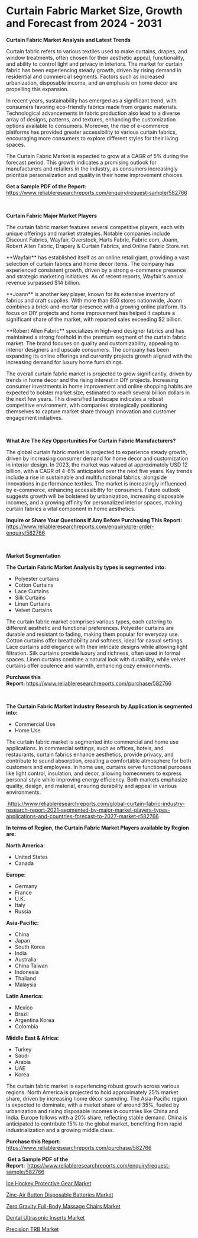 <p><h1>Curtain Fabric Market Size, Growth and Forecast from 2024 - 2031</h1></p><p><strong>Curtain Fabric Market Analysis and Latest Trends</strong></p>
<p><p>Curtain fabric refers to various textiles used to make curtains, drapes, and window treatments, often chosen for their aesthetic appeal, functionality, and ability to control light and privacy in interiors. The market for curtain fabric has been experiencing steady growth, driven by rising demand in residential and commercial segments. Factors such as increased urbanization, disposable income, and an emphasis on home decor are propelling this expansion. </p><p>In recent years, sustainability has emerged as a significant trend, with consumers favoring eco-friendly fabrics made from organic materials. Technological advancements in fabric production also lead to a diverse array of designs, patterns, and textures, enhancing the customization options available to consumers. Moreover, the rise of e-commerce platforms has provided greater accessibility to various curtain fabrics, encouraging more consumers to explore different styles for their living spaces. </p><p>The Curtain Fabric Market is expected to grow at a CAGR of 5% during the forecast period. This growth indicates a promising outlook for manufacturers and retailers in the industry, as consumers increasingly prioritize personalization and quality in their home improvement choices.</p></p>
<p><strong>Get a Sample PDF of the Report:&nbsp;</strong> <a href="https://www.reliableresearchreports.com/enquiry/request-sample/582766?utm_campaign=34&utm_medium=2&utm_source=Github&utm_content=ia&utm_term=27092024&utm_id=curtain-fabric">https://www.reliableresearchreports.com/enquiry/request-sample/582766</a></p>
<p>&nbsp;</p>
<p><strong>Curtain Fabric Major Market Players</strong></p>
<p><p>The curtain fabric market features several competitive players, each with unique offerings and market strategies. Notable companies include Discount Fabrics, Wayfair, Overstock, Harts Fabric, Fabric.com, Joann, Robert Allen Fabric, Drapery & Curtain Fabrics, and Online Fabric Store.net. </p><p>**Wayfair** has established itself as an online retail giant, providing a vast selection of curtain fabrics and home decor items. The company has experienced consistent growth, driven by a strong e-commerce presence and strategic marketing initiatives. As of recent reports, Wayfair's annual revenue surpassed $14 billion.</p><p>**Joann** is another key player, known for its extensive inventory of fabrics and craft supplies. With more than 850 stores nationwide, Joann combines a brick-and-mortar presence with a growing online platform. Its focus on DIY projects and home improvement has helped it capture a significant share of the market, with reported sales exceeding $2 billion.</p><p>**Robert Allen Fabric** specializes in high-end designer fabrics and has maintained a strong foothold in the premium segment of the curtain fabric market. The brand focuses on quality and customizability, appealing to interior designers and upscale consumers. The company has been expanding its online offerings and currently projects growth aligned with the increasing demand for luxury home furnishings.</p><p>The overall curtain fabric market is projected to grow significantly, driven by trends in home decor and the rising interest in DIY projects. Increasing consumer investments in home improvement and online shopping habits are expected to bolster market size, estimated to reach several billion dollars in the next few years. This diversified landscape indicates a robust competitive environment, with companies strategically positioning themselves to capture market share through innovation and customer engagement initiatives.</p></p>
<p>&nbsp;</p>
<p><strong>What Are The Key Opportunities For Curtain Fabric Manufacturers?</strong></p>
<p><p>The global curtain fabric market is projected to experience steady growth, driven by increasing consumer demand for home decor and customization in interior design. In 2023, the market was valued at approximately USD 12 billion, with a CAGR of 4-6% anticipated over the next five years. Key trends include a rise in sustainable and multifunctional fabrics, alongside innovations in performance textiles. The market is increasingly influenced by e-commerce, enhancing accessibility for consumers. Future outlook suggests growth will be bolstered by urbanization, increasing disposable incomes, and a growing affinity for personalized interior spaces, making curtain fabrics a vital component in home aesthetics.</p></p>
<p><strong>Inquire or Share Your Questions If Any Before Purchasing This Report:</strong> <a href="https://www.reliableresearchreports.com/enquiry/pre-order-enquiry/582766?utm_campaign=34&utm_medium=2&utm_source=Github&utm_content=ia&utm_term=27092024&utm_id=curtain-fabric">https://www.reliableresearchreports.com/enquiry/pre-order-enquiry/582766</a></p>
<p>&nbsp;</p>
<p><strong>Market Segmentation</strong></p>
<p><strong>The Curtain Fabric Market Analysis by types is segmented into:</strong></p>
<p><ul><li>Polyester curtains</li><li>Cotton Curtains</li><li>Lace Curtains</li><li>Silk Curtains</li><li>Linen Curtains</li><li>Velvet Curtains</li></ul></p>
<p><p>The curtain fabric market comprises various types, each catering to different aesthetic and functional preferences. Polyester curtains are durable and resistant to fading, making them popular for everyday use. Cotton curtains offer breathability and softness, ideal for casual settings. Lace curtains add elegance with their intricate designs while allowing light filtration. Silk curtains provide luxury and richness, often used in formal spaces. Linen curtains combine a natural look with durability, while velvet curtains offer opulence and warmth, enhancing cozy environments.</p></p>
<p><strong>Purchase this Report:&nbsp;</strong><a href="https://www.reliableresearchreports.com/purchase/582766?utm_campaign=34&utm_medium=2&utm_source=Github&utm_content=ia&utm_term=27092024&utm_id=curtain-fabric">https://www.reliableresearchreports.com/purchase/582766</a></p>
<p>&nbsp;</p>
<p><strong>The Curtain Fabric Market Industry Research by Application is segmented into:</strong></p>
<p><ul><li>Commercial Use</li><li>Home Use</li></ul></p>
<p><p>The curtain fabric market is segmented into commercial and home use applications. In commercial settings, such as offices, hotels, and restaurants, curtain fabrics enhance aesthetics, provide privacy, and contribute to sound absorption, creating a comfortable atmosphere for both customers and employees. In home use, curtains serve functional purposes like light control, insulation, and decor, allowing homeowners to express personal style while improving energy efficiency. Both markets emphasize quality, design, and material, ensuring durability and appeal in various environments.</p></p>
<p><a href="https://www.reliableresearchreports.com/global-curtain-fabric-industry-research-report-2021-segmented-by-major-market-players-types-applications-and-countries-forecast-to-2027-market-r582766?utm_campaign=34&utm_medium=2&utm_source=Github&utm_content=ia&utm_term=27092024&utm_id=curtain-fabric">&nbsp;https://www.reliableresearchreports.com/global-curtain-fabric-industry-research-report-2021-segmented-by-major-market-players-types-applications-and-countries-forecast-to-2027-market-r582766</a></p>
<p><strong>In terms of Region, the Curtain Fabric Market Players available by Region are:</strong></p>
<p>
    <p> <strong> North America: </strong>
        <ul>
            <li>United States</li>
            <li>Canada</li>
        </ul>
        </p> 
    <p> <strong> Europe: </strong>
        <ul>
            <li>Germany</li>
            <li>France</li>
            <li>U.K.</li>
            <li>Italy</li>
            <li>Russia</li>
        </ul>
        </p> 
    <p> <strong> Asia-Pacific: </strong>
        <ul>
            <li>China</li>
            <li>Japan</li>
            <li>South Korea</li>
            <li>India</li>
            <li>Australia</li>
            <li>China Taiwan</li>
            <li>Indonesia</li>
            <li>Thailand</li>
            <li>Malaysia</li>
        </ul>
        </p> 
    <p> <strong> Latin America: </strong>
        <ul>
            <li>Mexico</li>
            <li>Brazil</li>
            <li>Argentina Korea</li>
            <li>Colombia</li>
        </ul>
        </p> 
    <p> <strong> Middle East & Africa: </strong>
        <ul>
            <li>Turkey</li>
            <li>Saudi</li>
            <li>Arabia</li>
            <li>UAE</li>
            <li>Korea</li>
        </ul>
    </p>
    </p>
<p><p>The curtain fabric market is experiencing robust growth across various regions. North America is projected to hold approximately 25% market share, driven by increasing home décor spending. The Asia-Pacific region is expected to dominate, with a market share of around 35%, fueled by urbanization and rising disposable incomes in countries like China and India. Europe follows with a 20% share, reflecting stable demand. China is anticipated to contribute 15% to the global market, benefiting from rapid industrialization and a growing middle class.</p></p>
<p><strong>Purchase this Report: </strong><a href="https://www.reliableresearchreports.com/purchase/582766?utm_campaign=34&utm_medium=2&utm_source=Github&utm_content=ia&utm_term=27092024&utm_id=curtain-fabric">https://www.reliableresearchreports.com/purchase/582766</a></p>
<p>&nbsp;<strong>Get a Sample PDF of the Report:&nbsp;&nbsp;</strong><a href="https://www.reliableresearchreports.com/enquiry/request-sample/582766?utm_campaign=34&utm_medium=2&utm_source=Github&utm_content=ia&utm_term=27092024&utm_id=curtain-fabric">https://www.reliableresearchreports.com/enquiry/request-sample/582766</a></p>
<p><strong></strong></p>
<p><p><a href="https://www.linkedin.com/pulse/global-ice-hockey-protective-gear-market-status-2024--uy5gf?utm_campaign=34&utm_medium=2&utm_source=Github&utm_content=ia&utm_term=27092024&utm_id=curtain-fabric">Ice Hockey Protective Gear Market</a></p><p><a href="https://issuu.com/reportprime-2/docs/zinc-air-button-disposable-batterie_990f7b713926f9?utm_campaign=34&utm_medium=2&utm_source=Github&utm_content=ia&utm_term=27092024&utm_id=curtain-fabric">Zinc-Air Button Disposable Batteries Market</a></p><p><a href="https://issuu.com/reportprime-2/docs/zero-gravity-full-body-massage-chai_6d23c1602c3cee?utm_campaign=34&utm_medium=2&utm_source=Github&utm_content=ia&utm_term=27092024&utm_id=curtain-fabric">Zero Gravity Full-Body Massage Chairs Market</a></p><p><a href="https://github.com/AshikRahman991/Market-Research-Report-List-1/blob/main/dental-ultrasonic-inserts-market.md?utm_campaign=34&utm_medium=2&utm_source=Github&utm_content=ia&utm_term=27092024&utm_id=curtain-fabric">Dental Ultrasonic Inserts Market</a></p><p><a href="https://github.com/HobertDavis43/Market-Research-Report-List-1/blob/main/precision-trb-market.md?utm_campaign=34&utm_medium=2&utm_source=Github&utm_content=ia&utm_term=27092024&utm_id=curtain-fabric">Precision TRB Market</a></p></p>